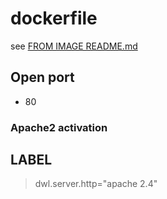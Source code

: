 # dockerfile

see [FROM IMAGE README.md](https://github.com/davask/d-base)

## Open port
- 80

### Apache2 activation

## LABEL

> dwl.server.http="apache 2.4"

